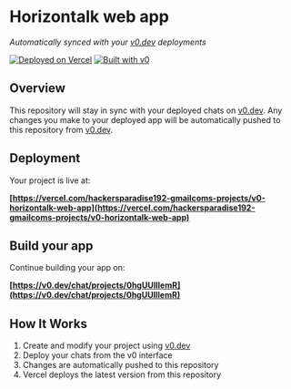 # Horizontalk web app

*Automatically synced with your [v0.dev](https://v0.dev) deployments*

[![Deployed on Vercel](https://img.shields.io/badge/Deployed%20on-Vercel-black?style=for-the-badge&logo=vercel)](https://vercel.com/hackersparadise192-gmailcoms-projects/v0-horizontalk-web-app)
[![Built with v0](https://img.shields.io/badge/Built%20with-v0.dev-black?style=for-the-badge)](https://v0.dev/chat/projects/0hgUUIIlemR)

## Overview

This repository will stay in sync with your deployed chats on [v0.dev](https://v0.dev).
Any changes you make to your deployed app will be automatically pushed to this repository from [v0.dev](https://v0.dev).

## Deployment

Your project is live at:

**[https://vercel.com/hackersparadise192-gmailcoms-projects/v0-horizontalk-web-app](https://vercel.com/hackersparadise192-gmailcoms-projects/v0-horizontalk-web-app)**

## Build your app

Continue building your app on:

**[https://v0.dev/chat/projects/0hgUUIIlemR](https://v0.dev/chat/projects/0hgUUIIlemR)**

## How It Works

1. Create and modify your project using [v0.dev](https://v0.dev)
2. Deploy your chats from the v0 interface
3. Changes are automatically pushed to this repository
4. Vercel deploys the latest version from this repository